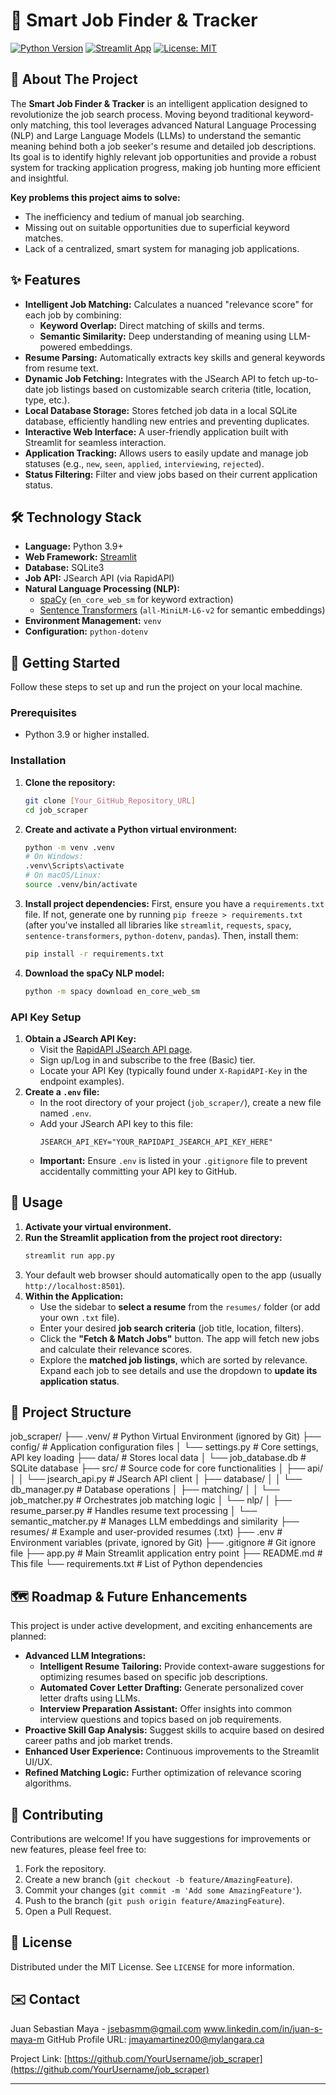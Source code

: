 # 🚀 Smart Job Finder & Tracker

[![Python Version](https://img.shields.io/badge/Python-3.9+-blue.svg)](https://www.python.org/)
[![Streamlit App](https://static.streamlit.io/badges/streamlit_badge_black_white.svg)](https://streamlit.io/)
[![License: MIT](https://img.shields.io/badge/License-MIT-yellow.svg)](https://opensource.org/licenses/MIT)

## 🌟 About The Project

The **Smart Job Finder & Tracker** is an intelligent application designed to revolutionize the job search process. Moving beyond traditional keyword-only matching, this tool leverages advanced Natural Language Processing (NLP) and Large Language Models (LLMs) to understand the semantic meaning behind both a job seeker's resume and detailed job descriptions. Its goal is to identify highly relevant job opportunities and provide a robust system for tracking application progress, making job hunting more efficient and insightful.

**Key problems this project aims to solve:**
* The inefficiency and tedium of manual job searching.
* Missing out on suitable opportunities due to superficial keyword matches.
* Lack of a centralized, smart system for managing job applications.

## ✨ Features

* **Intelligent Job Matching:** Calculates a nuanced "relevance score" for each job by combining:
    * **Keyword Overlap:** Direct matching of skills and terms.
    * **Semantic Similarity:** Deep understanding of meaning using LLM-powered embeddings.
* **Resume Parsing:** Automatically extracts key skills and general keywords from resume text.
* **Dynamic Job Fetching:** Integrates with the JSearch API to fetch up-to-date job listings based on customizable search criteria (title, location, type, etc.).
* **Local Database Storage:** Stores fetched job data in a local SQLite database, efficiently handling new entries and preventing duplicates.
* **Interactive Web Interface:** A user-friendly application built with Streamlit for seamless interaction.
* **Application Tracking:** Allows users to easily update and manage job statuses (e.g., `new`, `seen`, `applied`, `interviewing`, `rejected`).
* **Status Filtering:** Filter and view jobs based on their current application status.

## 🛠️ Technology Stack

* **Language:** Python 3.9+
* **Web Framework:** [Streamlit](https://streamlit.io/)
* **Database:** SQLite3
* **Job API:** JSearch API (via RapidAPI)
* **Natural Language Processing (NLP):**
    * [spaCy](https://spacy.io/) (`en_core_web_sm` for keyword extraction)
    * [Sentence Transformers](https://www.sbert.net/) (`all-MiniLM-L6-v2` for semantic embeddings)
* **Environment Management:** `venv`
* **Configuration:** `python-dotenv`

## 🚀 Getting Started

Follow these steps to set up and run the project on your local machine.

### Prerequisites

* Python 3.9 or higher installed.

### Installation

1.  **Clone the repository:**
    ```bash
    git clone [Your_GitHub_Repository_URL]
    cd job_scraper
    ```
2.  **Create and activate a Python virtual environment:**
    ```bash
    python -m venv .venv
    # On Windows:
    .venv\Scripts\activate
    # On macOS/Linux:
    source .venv/bin/activate
    ```
3.  **Install project dependencies:**
    First, ensure you have a `requirements.txt` file. If not, generate one by running `pip freeze > requirements.txt` (after you've installed all libraries like `streamlit`, `requests`, `spacy`, `sentence-transformers`, `python-dotenv`, `pandas`).
    Then, install them:
    ```bash
    pip install -r requirements.txt
    ```
4.  **Download the spaCy NLP model:**
    ```bash
    python -m spacy download en_core_web_sm
    ```

### API Key Setup

1.  **Obtain a JSearch API Key:**
    * Visit the [RapidAPI JSearch API page](https://rapidapi.com/apidojo/api/jsearch/).
    * Sign up/Log in and subscribe to the free (Basic) tier.
    * Locate your API Key (typically found under `X-RapidAPI-Key` in the endpoint examples).
2.  **Create a `.env` file:**
    * In the root directory of your project (`job_scraper/`), create a new file named `.env`.
    * Add your JSearch API key to this file:
        ```
        JSEARCH_API_KEY="YOUR_RAPIDAPI_JSEARCH_API_KEY_HERE"
        ```
    * **Important:** Ensure `.env` is listed in your `.gitignore` file to prevent accidentally committing your API key to GitHub.

## 🏃 Usage

1.  **Activate your virtual environment.**
2.  **Run the Streamlit application from the project root directory:**
    ```bash
    streamlit run app.py
    ```
3.  Your default web browser should automatically open to the app (usually `http://localhost:8501`).
4.  **Within the Application:**
    * Use the sidebar to **select a resume** from the `resumes/` folder (or add your own `.txt` file).
    * Enter your desired **job search criteria** (job title, location, filters).
    * Click the **"Fetch & Match Jobs"** button. The app will fetch new jobs and calculate their relevance scores.
    * Explore the **matched job listings**, which are sorted by relevance. Expand each job to see details and use the dropdown to **update its application status**.

## 📁 Project Structure
job_scraper/
├── .venv/                         # Python Virtual Environment (ignored by Git)
├── config/                        # Application configuration files
│   └── settings.py                # Core settings, API key loading
├── data/                          # Stores local data
│   └── job_database.db            # SQLite database
├── src/                           # Source code for core functionalities
│   ├── api/
│   │   └── jsearch_api.py         # JSearch API client
│   ├── database/
│   │   └── db_manager.py          # Database operations
│   ├── matching/
│   │   └── job_matcher.py         # Orchestrates job matching logic
│   └── nlp/
│       ├── resume_parser.py       # Handles resume text processing
│       └── semantic_matcher.py    # Manages LLM embeddings and similarity
├── resumes/                       # Example and user-provided resumes (.txt)
├── .env                           # Environment variables (private, ignored by Git)
├── .gitignore                     # Git ignore file
├── app.py                         # Main Streamlit application entry point
├── README.md                      # This file
└── requirements.txt               # List of Python dependencies

## 🗺️ Roadmap & Future Enhancements

This project is under active development, and exciting enhancements are planned:

* **Advanced LLM Integrations:**
    * **Intelligent Resume Tailoring:** Provide context-aware suggestions for optimizing resumes based on specific job descriptions.
    * **Automated Cover Letter Drafting:** Generate personalized cover letter drafts using LLMs.
    * **Interview Preparation Assistant:** Offer insights into common interview questions and topics based on job requirements.
* **Proactive Skill Gap Analysis:** Suggest skills to acquire based on desired career paths and job market trends.
* **Enhanced User Experience:** Continuous improvements to the Streamlit UI/UX.
* **Refined Matching Logic:** Further optimization of relevance scoring algorithms.

## 🤝 Contributing

Contributions are welcome! If you have suggestions for improvements or new features, please feel free to:
1.  Fork the repository.
2.  Create a new branch (`git checkout -b feature/AmazingFeature`).
3.  Commit your changes (`git commit -m 'Add some AmazingFeature'`).
4.  Push to the branch (`git push origin feature/AmazingFeature`).
5.  Open a Pull Request.

## 📄 License

Distributed under the MIT License. See `LICENSE` for more information.

## ✉️ Contact

Juan Sebastian Maya - jsebasmm@gmail.com
www.linkedin.com/in/juan-s-maya-m
GitHub Profile URL: jmayamartinez00@mylangara.ca

Project Link: [https://github.com/YourUsername/job_scraper](https://github.com/YourUsername/job_scraper)

---